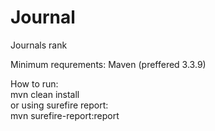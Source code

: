 # Journal
Journals rank

Minimum requrements:
Maven (preffered 3.3.9)

How to run:<BR>
mvn clean install<BR>
or using surefire report:<BR>
mvn surefire-report:report

